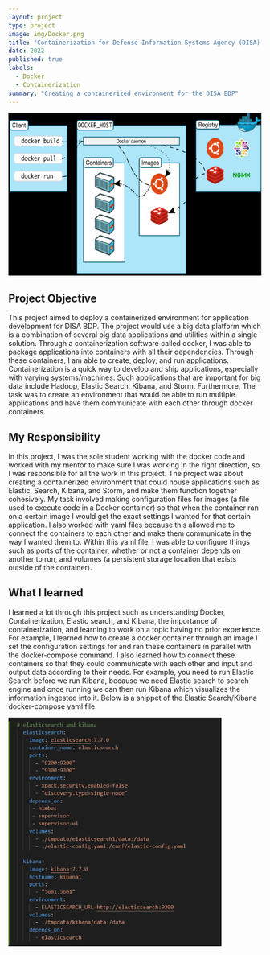 ```yaml
---
layout: project
type: project
image: img/Docker.png
title: "Containerization for Defense Information Systems Agency (DISA) Big Data Platform (BDP)"
date: 2022
published: true
labels:
  - Docker
  - Containerization
summary: "Creating a containerized environment for the DISA BDP"
---
```


<img class="img-fluid" src="../img/Docker-img.png">

## Project Objective
This project aimed to deploy a containerized environment for application development for DISA BDP. The project would use a big data platform which is a combination of several big data applications and utilities within a single solution. Through a containerization software called docker, I was able to package applications into containers with all their dependencies. Through these containers, I am able to create, deploy, and run applications. Containerization is a quick way to develop and ship applications, especially with varying systems/machines. Such applications that are important for big data include Hadoop, Elastic Search, Kibana, and Storm. Furthermore, The task was to create an environment that would be able to run multiple applications and have them communicate with each other through docker containers. 

## My Responsibility 
In this project, I was the sole student working with the docker code and worked with my mentor to make sure I was working in the right direction, so I was responsible for all the work in this project. The project was about creating a containerized environment that could house applications such as Elastic, Search, Kibana, and Storm, and make them function together cohesively. My task involved making configuration files for images (a file used to execute code in a Docker container) so that when the container ran on a certain image I would get the exact settings I wanted for that certain application. I also worked with yaml files because this allowed me to connect the containers to each other and make them communicate in the way I wanted them to. Within this yaml file, I was able to configure things such as ports of the container, whether or not a container depends on another to run, and volumes (a persistent storage location that exists outside of the container).

## What I learned 
I learned a lot through this project such as understanding Docker, Containerization, Elastic search, and Kibana, the importance of containerization, and learning to work on a topic having no prior experience. For example, I learned how to create a docker container through an image I set the configuration settings for and ran these containers in parallel with the docker-compose command. I also learned how to connect these containers so that they could communicate with each other and input and output data according to their needs. For example, you need to run Elastic Search before we run Kibana, because we need Elastic search to search engine and once running we can then run Kibana which visualizes the information ingested into it. Below is a snippet of the Elastic Search/Kibana docker-compose yaml file. 

<img class="img-fluid" src="../img/ES-Kibana.png">

